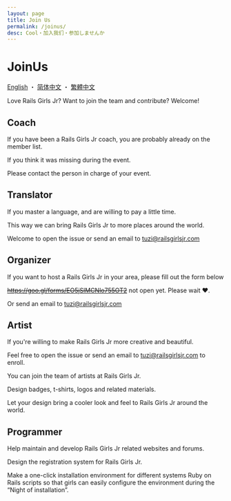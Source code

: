 ```yaml
---
layout: page
title: Join Us
permalink: /joinus/
desc: Cool・加入我们・参加しませんか
---
```


# JoinUs


[English](/joinus/) ・ [简体中文](/joinussc/) ・ [繁體中文](/joinustc/)  

Love Rails Girls Jr? Want to join the team and contribute? Welcome!

## Coach
If you have been a Rails Girls Jr coach, you are probably already on the member list.

If you think it was missing during the event.

Please contact the person in charge of your event.


## Translator
If you master a language, and are willing to pay a little time.

This way we can bring Rails Girls Jr to more places around the world.

Welcome to open the issue or send an email to tuzi@railsgirlsjr.com

## Organizer
If you want to host a Rails Girls Jr in your area, please fill out the form below

~~https://goo.gl/forms/EO5jSlMCNlo755OT2~~ not open yet. Please wait ❤️.

Or send an email to tuzi@railsgirlsjr.com

## Artist
If you're willing to make Rails Girls Jr more creative and beautiful.

Feel free to open the issue or send an email to tuzi@railsgirlsjr.com to enroll.

You can join the team of artists at Rails Girls Jr.

Design badges, t-shirts, logos and related materials.

Let your design bring a cooler look and feel to Rails Girls Jr around the world.

## Programmer
Help maintain and develop Rails Girls Jr related websites and forums.

Design the registration system for Rails Girls Jr.

Make a one-click installation environment for different systems Ruby on Rails scripts so that girls can easily configure the environment during the “Night of installation”.
